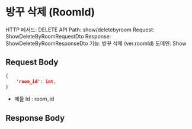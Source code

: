 # 방꾸 삭제 (RoomId)

HTTP 메서드: DELETE
API Path: show/deletebyroom
Request: ShowDeleteByRoomRequestDto
Response: ShowDeleteByRoomResponseDto
기능: 방꾸 삭제 (ver.roomId)
도메인: Show

## Request Body

```json
{
	'room_id': int,
}
```

- 매물 Id : room_id

## Response Body

```json

```